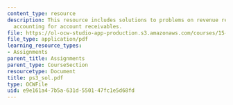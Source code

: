 ```yaml
---
content_type: resource
description: This resource includes solutions to problems on revenue recognition and
  accounting for account receivables.
file: https://ol-ocw-studio-app-production.s3.amazonaws.com/courses/15-501-introduction-to-financial-and-managerial-accounting-spring-2004/e9e161a47b5a631d550147fc1e5d68fd_ps3_sol.pdf
file_type: application/pdf
learning_resource_types:
- Assignments
parent_title: Assignments
parent_type: CourseSection
resourcetype: Document
title: ps3_sol.pdf
type: OCWFile
uid: e9e161a4-7b5a-631d-5501-47fc1e5d68fd
---
```

